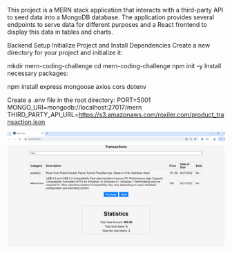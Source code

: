 This project is a MERN stack application that interacts with a third-party API to seed data into a MongoDB database. The application provides several endpoints to serve data for different purposes and a React frontend to display this data in tables and charts.

Backend Setup
Initialize Project and Install Dependencies
Create a new directory for your project and initialize it:

mkdir mern-coding-challenge
cd mern-coding-challenge
npm init -y
Install necessary packages:

npm install express mongoose axios cors dotenv

Create a .env file in the root directory:
PORT=5001
MONGO_URI=mongodb://localhost:27017/mern
THIRD_PARTY_API_URL=https://s3.amazonaws.com/roxiler.com/product_transaction.json


![Application Screenshot](https://github.com/saloni680/Roxiler/blob/main/image.png)
